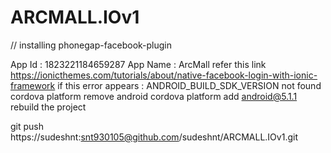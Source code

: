 # ARCMALL.IOv1

// installing phonegap-facebook-plugin

App Id : 1823221184659287
App Name : ArcMall
refer this link
https://ionicthemes.com/tutorials/about/native-facebook-login-with-ionic-framework
if this error appears : ANDROID_BUILD_SDK_VERSION not found
    cordova platform remove android
    cordova platform add android@5.1.1
    rebuild the project
    
    
git push https://sudeshnt:snt930105@github.com/sudeshnt/ARCMALL.IOv1.git
